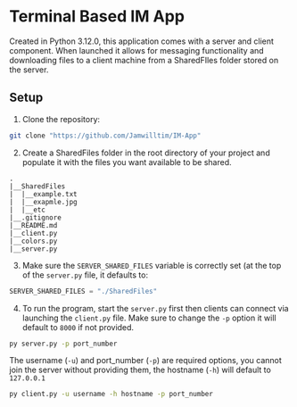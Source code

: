 # Terminal Based IM App
Created in Python 3.12.0, this application comes with a server and client component. When launched it allows for messaging functionality and downloading files to a client machine from a SharedFIles folder stored on the server.

## Setup
1. Clone the repository:
```bash
git clone "https://github.com/Jamwilltim/IM-App"
```
2. Create a SharedFiles folder in the root directory of your project and populate it with the files you want available to be shared.
```
.
|__SharedFiles
|  |__example.txt
|  |__exapmle.jpg
|  |__etc
|__.gitignore
|__README.md
|__client.py
|__colors.py
|__server.py
```
3. Make sure the `SERVER_SHARED_FILES` variable is correctly set (at the top of the `server.py` file, it defaults to:
```python
SERVER_SHARED_FILES = "./SharedFiles"
```
4. To run the program, start the `server.py` first then clients can connect via launching the `client.py` file.
   Make sure to change the `-p` option it will default to `8000` if not provided.
```bash
py server.py -p port_number
```
   The username (`-u`) and port_number (`-p`) are required options, you cannot join the server without providing them, the hostname (`-h`) will default to `127.0.0.1`
```bash
py client.py -u username -h hostname -p port_number
```
